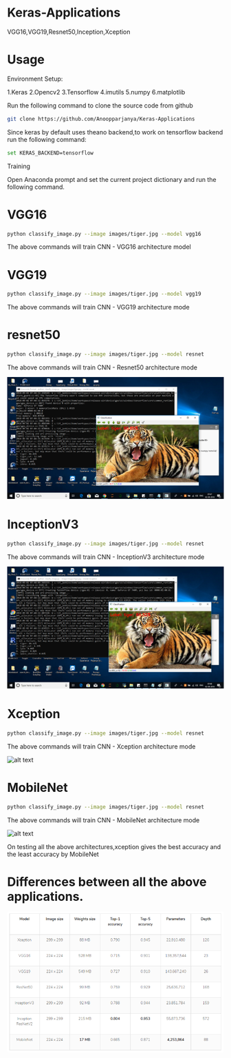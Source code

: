 # Keras-Applications
VGG16,VGG19,Resnet50,Inception,Xception

# Usage

Environment Setup:

1.Keras
2.Opencv2 
3.Tensorflow 
4.imutils
5.numpy
6.matplotlib

Run the following command to clone the source code from github

```bash
git clone https://github.com/Anoopparjanya/Keras-Applications
``` 
Since keras by default uses theano backend,to work on tensorflow backend run the following command:

```bash
set KERAS_BACKEND=tensorflow
```
Training

Open Anaconda prompt and set the current project dictionary and run the following command.

# VGG16

```bash
python classify_image.py --image images/tiger.jpg --model vgg16
```
The above commands will train CNN - VGG16 architecture model


# VGG19

```bash
python classify_image.py --image images/tiger.jpg --model vgg19
```
The above commands will train CNN - VGG19 architecture mode


# resnet50

```bash
python classify_image.py --image images/tiger.jpg --model resnet
```
The above commands will train CNN - Resnet50 architecture mode

![alt text](https://github.com/Anoopparjanya/Keras-Applications/blob/master/keras-networks/Predictions/Resnet_Prediction.png)

# InceptionV3

```bash
python classify_image.py --image images/tiger.jpg --model resnet
```
The above commands will train CNN - InceptionV3 architecture mode

![alt text](https://github.com/Anoopparjanya/Keras-Applications/blob/master/keras-networks/Predictions/Inception_Prediction.png)

# Xception

```bash
python classify_image.py --image images/tiger.jpg --model resnet
```
The above commands will train CNN - Xception architecture mode

![alt text](https://github.com/Anoopparjanya/Keras-Applications/blob/master/keras-networks/Predictions/Xception.png)

# MobileNet

```bash
python classify_image.py --image images/tiger.jpg --model resnet
```
The above commands will train CNN - MobileNet architecture mode

![alt text](https://github.com/Anoopparjanya/Keras-Applications/blob/master/keras-networks/Predictions/MobileNet.png)


On testing all the above architectures,xception gives the best accuracy and the least accuracy by MobileNet


# Differences between all the above applications.

![alt text](https://github.com/Anoopparjanya/Keras-Applications/blob/master/keras-networks/Predictions/comparision.png)
